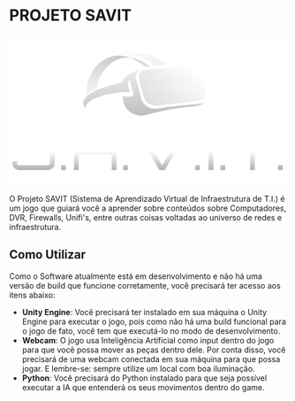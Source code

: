 # PROJETO SAVIT

<p align="center">
  <img src="Public/logo_projeto.png" alt="Logo do Projeto" />
</p>

O Projeto SAVIT (Sistema de Aprendizado Virtual de Infraestrutura de T.I.) é um jogo que guiará você a aprender sobre conteúdos sobre Computadores, DVR, Firewalls, Unifi's, entre outras coisas voltadas ao universo de redes e infraestrutura. 

## Como Utilizar
Como o Software atualmente está em desenvolvimento e não há uma versão de build que funcione corretamente, você precisará ter acesso aos itens abaixo:

- **Unity Engine**: Você precisará ter instalado em sua máquina o Unity Engine para executar o jogo, pois como não há uma build funcional para o jogo de fato, você tem que executá-lo no modo de desenvolvimento.
- **Webcam**: O jogo usa Inteligência Artificial como input dentro do jogo para que você possa mover as peças dentro dele. Por conta disso, você precisará de uma webcam conectada em sua máquina para que possa jogar. E lembre-se: sempre utilize um local com boa iluminação.
- **Python**: Você precisará do Python instalado para que seja possível executar a IA que entenderá os seus movimentos dentro do game.
